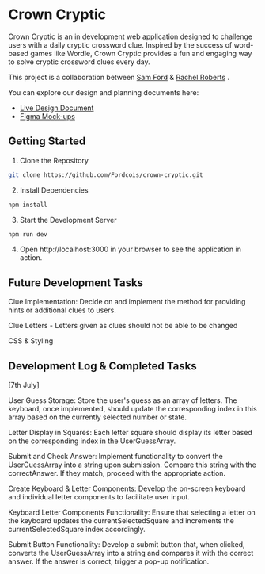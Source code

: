 # Crown Cryptic

Crown Cryptic is an in development web application designed to challenge users with a daily cryptic crossword clue. Inspired by the success of word-based games like Wordle, Crown Cryptic provides a fun and engaging way to solve cryptic crossword clues every day. 

This project is a collaboration between [Sam Ford](https://github.com/Fordcois) & [Rachel Roberts](https://github.com/Rachel853)
.

You can explore our design and planning documents here:

- [Live Design Document](https://hackmd.io/@cXzrcJerTQGszfvObYAayQ/CrownCrypticDesign)
- [Figma Mock-ups](https://www.figma.com/proto/MU6UagXDGSGhVlMFicNLFC/Crown-Cryptic?node-id=1-5&t=ta966i64D5ILQSvX-1)

## Getting Started

1. Clone the Repository

```bash
git clone https://github.com/Fordcois/crown-cryptic.git
```
2. Install Dependencies

```bash
npm install
```
3. Start the Development Server

```bash
npm run dev
```
4. Open http://localhost:3000 in your browser to see the application in action.

## Future Development Tasks

Clue Implementation: Decide on and implement the method for providing hints or additional clues to users.

Clue Letters - Letters given as clues should not be able to be changed

CSS & Styling

## Development Log & Completed Tasks
[7th July]

User Guess Storage: Store the user's guess as an array of letters. The keyboard, once implemented, should update the corresponding index in this array based on the currently selected number or state.

Letter Display in Squares: Each letter square should display its letter based on the corresponding index in the UserGuessArray.

Submit and Check Answer: Implement functionality to convert the UserGuessArray into a string upon submission. Compare this string with the correctAnswer. If they match, proceed with the appropriate action.

Create Keyboard & Letter Components: Develop the on-screen keyboard and individual letter components to facilitate user input.

Keyboard Letter Components Functionality: Ensure that selecting a letter on the keyboard updates the currentSelectedSquare and increments the currentSelectedSquare index accordingly.

Submit Button Functionality: Develop a submit button that, when clicked, converts the UserGuessArray into a string and compares it with the correct answer. If the answer is correct, trigger a pop-up notification.
